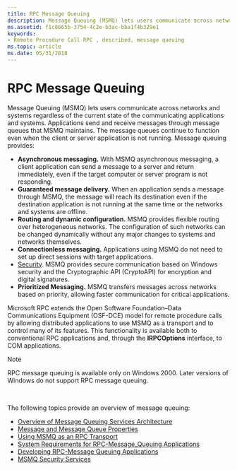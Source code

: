 ```yaml
---
title: RPC Message Queuing
description: Message Queuing (MSMQ) lets users communicate across networks and systems regardless of the current state of the communicating applications and systems.
ms.assetid: f1c8665b-3754-4c2e-b3ac-bba1f4b329e1
keywords:
- Remote Procedure Call RPC , described, message queuing
ms.topic: article
ms.date: 05/31/2018
---
```


# RPC Message Queuing

Message Queuing (MSMQ) lets users communicate across networks and systems regardless of the current state of the communicating applications and systems. Applications send and receive messages through message queues that MSMQ maintains. The message queues continue to function even when the client or server application is not running. Message queuing provides:

-   **Asynchronous messaging.** With MSMQ asynchronous messaging, a client application can send a message to a server and return immediately, even if the target computer or server program is not responding.
-   **Guaranteed message delivery.** When an application sends a message through MSMQ, the message will reach its destination even if the destination application is not running at the same time or the networks and systems are offline.
-   **Routing and dynamic configuration.** MSMQ provides flexible routing over heterogeneous networks. The configuration of such networks can be changed dynamically without any major changes to systems and networks themselves.
-   **Connectionless messaging.** Applications using MSMQ do not need to set up direct sessions with target applications.
-   [Security](security.md). MSMQ provides secure communication based on Windows security and the Cryptographic API (CryptoAPI) for encryption and digital signatures.
-   **Prioritized Messaging.** MSMQ transfers messages across networks based on priority, allowing faster communication for critical applications.

Microsoft RPC extends the Open Software Foundation–Data Communications Equipment (OSF-DCE) model for remote procedure calls by allowing distributed applications to use MSMQ as a transport and to control many of its features. This functionality is available both to conventional RPC applications and, through the **IRPCOptions** interface, to COM applications.

> [!Note]  
> RPC message queuing is available only on Windows 2000. Later versions of Windows do not support RPC message queuing.

 

The following topics provide an overview of message queuing:

-   [Overview of Message Queuing Services Architecture](overview-of-message-queuing-services-architecture.md)
-   [Message and Message Queue Properties](message-and-message-queue-properties.md)
-   [Using MSMQ as an RPC Transport](using-msmq-as-an-rpc-transport.md)
-   [System Requirements for RPC-Message\_Queuing Applications](system-requirements-for-rpc-message-queuing-applications.md)
-   [Developing RPC-Message Queuing Applications](developing-rpc-message-queuing-applications.md)
-   [MSMQ Security Services](msmq-security-services.md)

 

 




